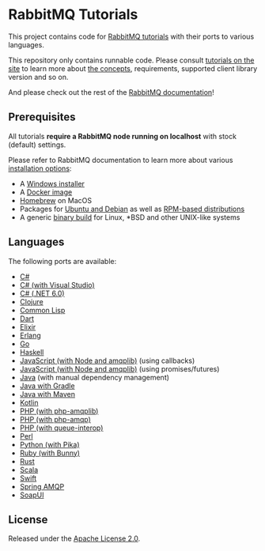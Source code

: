 # RabbitMQ Tutorials

This project contains code for [RabbitMQ tutorials](https://www.rabbitmq.com/getstarted.html) with
their ports to various languages.

This repository only contains runnable code. Please consult [tutorials on the site](https://www.rabbitmq.com/getstarted.html)
to learn more about [the concepts](https://www.rabbitmq.com/getstarted.html), requirements, supported client library version and so on.

And please check out the rest of the [RabbitMQ documentation](https://www.rabbitmq.com/documentation.html)!

## Prerequisites

All tutorials **require a RabbitMQ node running on localhost** with stock (default) settings.

Please refer to RabbitMQ documentation to learn
more about various [installation options](https://www.rabbitmq.com/download.html):

 * A [Windows installer](https://www.rabbitmq.com/install-windows.html)
 * A [Docker image](https://hub.docker.com/_/rabbitmq/)
 * [Homebrew](https://www.rabbitmq.com/install-homebrew.html) on MacOS
 * Packages for [Ubuntu and Debian](https://www.rabbitmq.com/install-debian.html) as well as [RPM-based distributions](https://www.rabbitmq.com/install-rpm.html) 
 * A generic [binary build](https://www.rabbitmq.com/install-generic-unix.html) for Linux, *BSD and other UNIX-like systems

## Languages

The following ports are available:

 * [C#](./dotnet)
 * [C# (with Visual Studio)](./dotnet-visual-studio)
 * [C# (.NET 6.0)](./dotnet-6)
 * [Clojure](./clojure)
 * [Common Lisp](./common-lisp)
 * [Dart](./dart)
 * [Elixir](./elixir) 
 * [Erlang](./erlang)
 * [Go](./go)
 * [Haskell](./haskell)
 * [JavaScript (with Node and amqplib)](./javascript-nodejs) (using callbacks)
 * [JavaScript (with Node and amqplib)](https://github.com/amqp-node/amqplib) (using promises/futures)
 * [Java](./java) (with manual dependency management)
 * [Java with Gradle](./java-gradle)
 * [Java with Maven](./java-mvn)
 * [Kotlin](./kotlin)
 * [PHP (with php-amqplib)](./php)
 * [PHP (with php-amqp)](./php-amqp)
 * [PHP (with queue-interop)](./php-interop)
 * [Perl](./perl)
 * [Python (with Pika)](./python)
 * [Ruby (with Bunny)](./ruby)
 * [Rust](./rust)
 * [Scala](./scala)
 * [Swift](./swift)
 * [Spring AMQP](./spring-amqp)
 * [SoapUI](./soapui)
 
## License

Released under the [Apache License 2.0](https://www.apache.org/licenses/LICENSE-2.0.txt).

